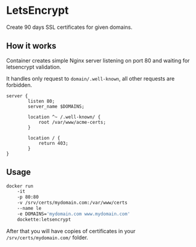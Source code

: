 # LetsEncrypt

Create 90 days SSL certificates for given domains.

## How it works

Container creates simple Nginx server listening on port 80 and waiting for letsencrypt validation.

It handles only request to `domain/.well-known`, all other requests are forbidden. 

```
server {
        listen 80;
        server_name $DOMAINS;

        location ^~ /.well-known/ {
            root /var/www/acme-certs;
        }

        location / {
            return 403;
        }
}
```

## Usage

```sh
docker run 
    -it 
    -p 80:80 
    -v /srv/certs/mydomain.com:/var/www/certs 
    --name le 
    -e DOMAINS='mydomain.com www.mydomain.com'
    dockette:letsencrypt
```

After that you will have copies of certificates in your `/srv/certs/mydomain.com/` folder.

